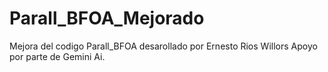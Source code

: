 # Parall_BFOA_Mejorado
Mejora del codigo Parall_BFOA desarollado por Ernesto Rios Willors
Apoyo por parte de Gemini Ai.
